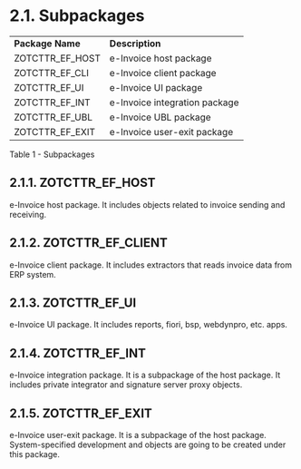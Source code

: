 # 2.1. Subpackages


<table>
  <tr>
   <td><strong>Package Name</strong>
   </td>
   <td><strong>Description</strong>
   </td>
  </tr>
  <tr>
   <td>ZOTCTTR_EF_HOST
   </td>
   <td>e-Invoice host package
   </td>
  </tr>
  <tr>
   <td>ZOTCTTR_EF_CLI
   </td>
   <td>e-Invoice client package
   </td>
  </tr>
  <tr>
   <td>ZOTCTTR_EF_UI
   </td>
   <td>e-Invoice UI package
   </td>
  </tr>
  <tr>
   <td>ZOTCTTR_EF_INT
   </td>
   <td>e-Invoice integration package
   </td>
  </tr>
  <tr>
   <td>ZOTCTTR_EF_UBL
   </td>
   <td>e-Invoice UBL package
   </td>
  </tr>
  <tr>
   <td>ZOTCTTR_EF_EXIT
   </td>
   <td>e-Invoice user-exit package
   </td>
  </tr>
</table>


Table 1 - Subpackages


## 2.1.1. ZOTCTTR_EF_HOST

e-Invoice host package. It includes objects related to invoice sending and receiving.

## 2.1.2. ZOTCTTR_EF_CLIENT

e-Invoice client package. It includes extractors that reads invoice data from ERP system.

## 2.1.3. ZOTCTTR_EF_UI

e-Invoice UI package. It includes reports, fiori, bsp, webdynpro, etc. apps.

## 2.1.4. ZOTCTTR_EF_INT

e-Invoice integration package. It is a subpackage of the host package. It includes private integrator and signature server proxy objects.

## 2.1.5. ZOTCTTR_EF_EXIT

e-Invoice user-exit package. It is a subpackage of the host package. System-specified development and objects are going to be created under this package.

